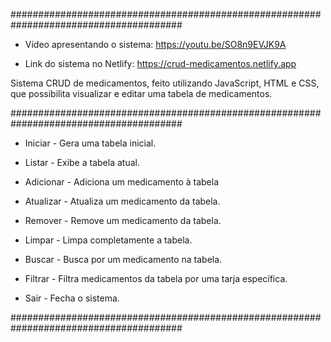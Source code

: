 #######################################################################################

- Vídeo apresentando o sistema: https://youtu.be/SO8n9EVJK9A

- Link do sistema no Netlify: https://crud-medicamentos.netlify.app

Sistema CRUD de medicamentos, feito utilizando JavaScript, HTML e CSS, que possibilita visualizar e editar uma tabela de medicamentos.

#######################################################################################

* Iniciar - Gera uma tabela inicial.

* Listar - Exibe a tabela atual.

* Adicionar - Adiciona um medicamento à tabela

* Atualizar - Atualiza um medicamento da tabela.

* Remover - Remove um medicamento da tabela.

* Limpar - Limpa completamente a tabela.

* Buscar - Busca por um medicamento na tabela.

* Filtrar - Filtra medicamentos da tabela por uma tarja específica.

* Sair - Fecha o sistema.

#######################################################################################
